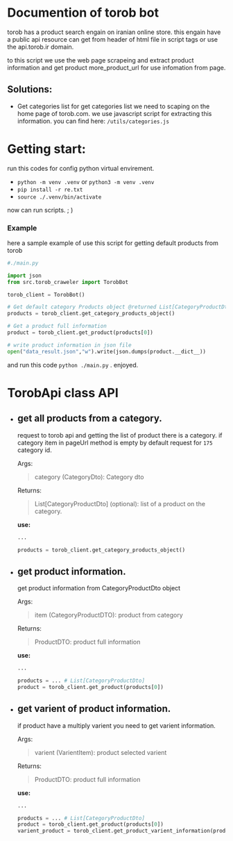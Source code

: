 # Documention of torob bot

torob has a product search engain on iranian online store. this engain have a public api resource can get from header of html file in script tags or use the api.torob.ir domain.

to this script we use the web page scrapeing and extract product information and get product more_product_url for use infomation from page.

## Solutions:
- Get categories list
    for get categories list we need to scaping on the home page of torob.com. we use javascript script for extracting this information. you can find here:
    `/utils/categories.js`

# Getting start:
run this codes for config python virtual envirement.
- `python -m venv .venv` or `python3 -m venv .venv`
- `pip install -r re.txt`
- `source ./.venv/bin/activate`

now can run scripts. ; )

### Example
here a sample example of use this script for getting default products from torob

```python
#./main.py

import json
from src.torob_craweler import TorobBot

torob_client = TorobBot()

# Get default category Products object @returned List[CategoryProductDto] data
products = torob_client.get_category_products_object()

# Get a product full information
product = torob_client.get_product(products[0])

# write product information in json file
open("data_result.json","w").write(json.dumps(product.__dict__))
```
and run this code `python ./main.py` . enjoyed.

# TorobApi class API

* ## get all products from a category.
    request to torob api and getting the list of product there is a category. if category item in pageUrl method is empty
        by default request for `175` category id.

    Args: 
    > category (CategoryDto): Category dto

    Returns:
    > List[CategoryProductDto] (optional): list of a product on the category.

    **use:**
    ```python
    ...

    products = torob_client.get_category_products_object()
    ```
* ## get product information.
    get product information from CategoryProductDto object
    
    Args: 
    > item (CategoryProductDTO): product from category

    Returns:
    > ProductDTO: product full information

    **use:**
    ```python
    ...

    products = ... # List[CategoryProductDto]
    product = torob_client.get_product(products[0])
    ```
* ## get varient of product information.
    if product have a multiply varient you need to get varient information.
    
    Args: 
    > varient (VarientItem): product selected varient

    Returns:
    > ProductDTO: product full information

    **use:**
    ```python
    ...

    products = ... # List[CategoryProductDto]
    product = torob_client.get_product(products[0])
    varient_product = torob_client.get_product_varient_information(product.variants[0].items[1]) # return ProductDto

    ```